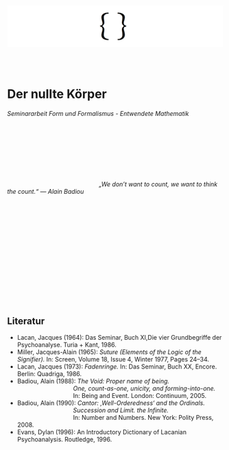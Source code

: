 <br>
<img src="https://github.com/mewithoutnara/der_nullte_koeper/blob/main/Bildschirmfoto%202021-03-31%20um%2010.59.43%20PM.png"> <br>
<br>
<br>
<br>

# Der nullte Körper <br>
###### Seminararbeit *Form und Formalismus - Entwendete Mathematik* <br>
<br>
<br>
<br>
<br>
<br>
<br>

&emsp;&emsp;&emsp;&emsp;&emsp;&emsp;&emsp;&emsp;&emsp;&emsp;&emsp;&emsp;&emsp;&emsp;&emsp; *„We don’t want to count, we want to think the count.“ — Alain Badiou* <br>

<br>
<br>
<br>
<br>
<br>
<br>
<br>
<br>
<br>
<br>
<br>
<br>
<br>
<br>

## Literatur <br>
* Lacan, Jacques (1964): Das Seminar, Buch XI,Die vier Grundbegriffe der Psychoanalyse. Turia + Kant, 1986. <br>			      
* Miller, Jacques-Alain (1965): *Suture (Elements of the Logic of the Signifier).* In: Screen, Volume 18, Issue 4, Winter 1977, Pages 24–34.<br>
* Lacan, Jacques (1973): *Fadenringe.* In: Das Seminar, Buch XX, Encore. Berlin: Quadriga, 1986. <br>
* Badiou, Alain (1988): *The Void: Proper name of being.* <br>
&emsp;&emsp;&emsp;&emsp;&emsp;&emsp;&emsp;&emsp;&emsp; *One, count-as-one, unicity, and forming-into-one.* <br>
&emsp;&emsp;&emsp;&emsp;&emsp;&emsp;&emsp;&emsp;&emsp; In: Being and Event. London: Continuum, 2005. <br>
* Badiou, Alain (1990): *Cantor: ‚Well-Orderedness‘ and the Ordinals.* <br>
&emsp;&emsp;&emsp;&emsp;&emsp;&emsp;&emsp;&emsp;&emsp; *Succession and Limit. the Infinite.* <br>
&emsp;&emsp;&emsp;&emsp;&emsp;&emsp;&emsp;&emsp;&emsp; In: Number and Numbers. New York: Polity Press, 2008.<br>
* Evans, Dylan (1996):  An Introductory Dictionary of Lacanian Psychoanalysis. Routledge, 1996. <br>
